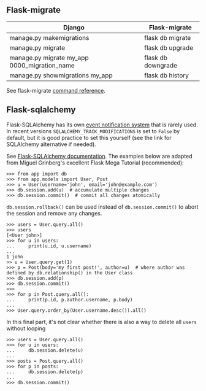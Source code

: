 ## Flask-migrate

| Django                   | Flask-migrate    |
|--------------------------|------------------|
| manage.py makemigrations | flask db migrate |
| manage.py migrate        | flask db upgrade |
| manage.py migrate my_app 0000_migration_name | flask db downgrade |
| manage.py showmigrations my_app              | flask db history   |

See flask-migrate [command reference](https://flask-migrate.readthedocs.io/en/latest/#command-reference).

## Flask-sqlalchemy

Flask-SQLAlchemy has its own [event notification system](https://stackoverflow.com/a/33790196/1624894) that is rarely used. In recent versions `SQLALCHEMY_TRACK_MODIFICATIONS` is set to `False` by default, but it is good practice to set this yourself (see the link for SQLAlchemy alternative if needed).

See [Flask-SQLAlchemy documentation](https://packages.python.org/Flask-SQLAlchemy/index.html). The examples below are adapted from Miguel Grinberg's excellent Flask Mega Tutorial (recommended):
```
>>> from app import db
>>> from app.models import User, Post
>>> u = User(username='john', email='john@example.com')
>>> db.session.add(u)  # accumulate multiple changes
>>> db.session.commit()  # commit all changes atomically
```
`db.session.rollback()` can be used instead of `db.session.commit()` to abort the session and remove any changes.
```
>>> users = User.query.all()
>>> users
[<User john>]
>>> for u in users:
...     print(u.id, u.username)
...
1 john
>> u = User.query.get(1)
>>> p = Post(body='my first post!', author=u)  # where author was defined by db.relationship() in the User class
>>> db.session.add(p)
>>> db.session.commit()
>>> 
>>> for p in Post.query.all():
...     print(p.id, p.author.username, p.body)
...
>>> User.query.order_by(User.username.desc()).all()
```
In this final part, it's not clear whether there is also a way to delete all `users` without looping
```
>>> users = User.query.all()
>>> for u in users:
...     db.session.delete(u)
...
>>> posts = Post.query.all()
>>> for p in posts:
...     db.session.delete(p)
...
>>> db.session.commit()
```
